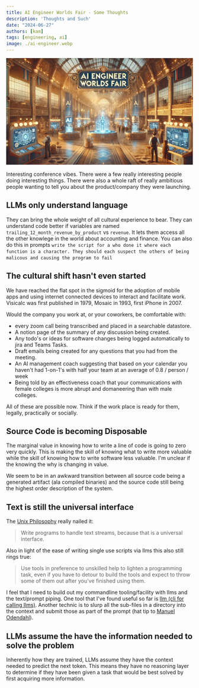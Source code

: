 ```yaml
---
title: AI Engineer Worlds Fair - Some Thoughts
description: 'Thoughts and Such'
date: "2024-06-27"
authors: [kam]
tags: [engineering, ai]
image: ./ai-engineer.webp
---
```


![Futurisic retro view of AI Engineer World Fair Expo Hall](./ai-engineer.webp)

Interesting conference vibes. There were a few really interesting people doing interesting things. There were also a whole raft of really ambitious people wanting to tell you about the product/company they were launching.

<!-- truncate -->

## LLMs only understand language

They can bring the whole weight of all cultural experience to bear. They can understand code better if variables are named `trailing_12_month_revenue_by_product` vs `revenue`. It lets them access all the other knowlege in the world about accounting and finance. You can also do this in prompts `write the script for a who done it where each function is a character. They should each suspect the others of being malicous and causing the program to fail`


## The cultural shift hasn't even started

We have reached the flat spot in the sigmoid for the adoption of mobile apps and using internet connected devices to interact and facilitate work. Visicalc was first published in 1979, Mosaic in 1993, first iPhone in 2007.

Would the company you work at, or your coworkers, be comfortable with:
- every zoom call being transcribed and placed in a searchable datastore.
- A notion page of the summary of any discussion being created.
- Any todo's or ideas for software changes being logged automatically to jira and Teams Tasks.
- Draft emails being created for any questions that you had from the meeting.
- An AI management coach suggesting that based on your calendar you haven't had 1-on-1's with half your team at an average of 0.8 / person / week
- Being told by an effectiveness coach that your communications with female colleges is more abrupt and domaneering than with male colleges.

All of these are possible now. Think if the work place is ready for them, legally, practically or socially.


## Source Code is becoming Disposable

The marginal value in knowing how to write a line of code is going to zero very quickly. This is making the skill of knowing what to write more valuable while the skill of knowing how to write software less valuable. I'm unclear if the knowing the why is changing in value.

We seem to be in an awkward transition between all source code being a generated artifact (ala compiled binaries) and the source code still being the highest order description of the system.


## Text is still the universal interface

The [Unix Philosophy](https://en.wikipedia.org/wiki/Unix_philosophy) really nailed it:

  > Write programs to handle text streams, because that is a universal interface.

Also in light of the ease of writing single use scripts via llms this also still rings true:

  > Use tools in preference to unskilled help to lighten a programming task, even if you have to detour to build the tools and expect to throw some of them out after you've finished using them.

I feel that I need to build out my commandline tooling/facility with llms and the text/prompt piping. One tool that I've found useful so far is [llm (cli for calling llms)](https://github.com/simonw/llm). Another technic is to slurp all the sub-files in a directory into the context and submit those as part of the prompt (hat tip to [Manuel Odendahl](https://github.com/wesen)).

## LLMs assume the have the information needed to solve the problem

Inherently how they are trained, LLMs assume they have the context needed to predict the next token. This means they have no reasoning layer to determine if they have been given a task that would be best solved by first acquiring more information.
